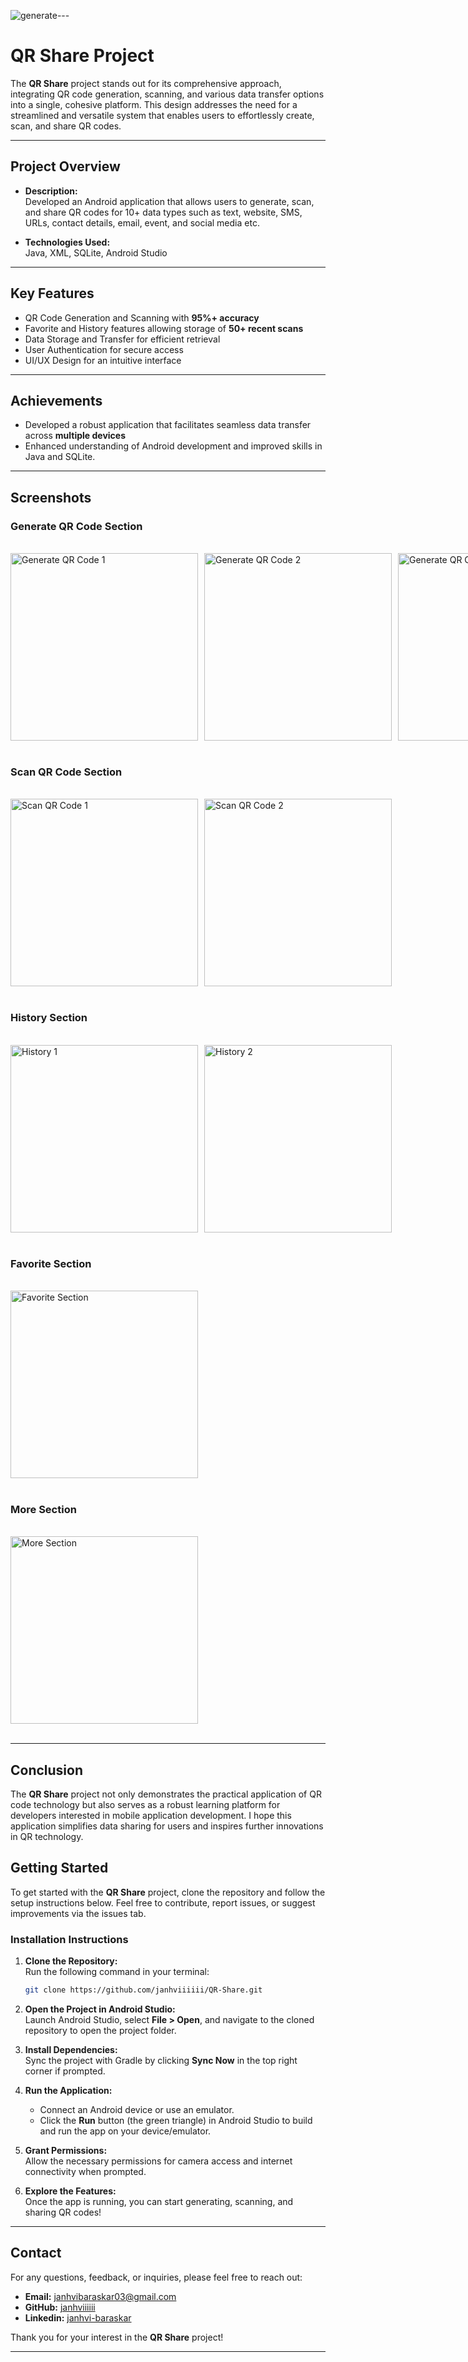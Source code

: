 ![generate](https://github.com/user-attachments/assets/2340fcbe-408a-4624-9890-6e74f83cb9a8)---

# QR Share Project

The **QR Share** project stands out for its comprehensive approach, integrating QR code generation, scanning, and various data transfer options into a single, cohesive platform. This design addresses the need for a streamlined and versatile system that enables users to effortlessly create, scan, and share QR codes.

---

## Project Overview

- **Description:**  
  Developed an Android application that allows users to generate, scan, and share QR codes for 10+ data types such as text, website, SMS, URLs, contact details, email, event, and social media etc.

- **Technologies Used:**  
  Java, XML, SQLite, Android Studio

---

## Key Features
- QR Code Generation and Scanning with **95%+ accuracy**  
- Favorite and History features allowing storage of **50+ recent scans**
- Data Storage and Transfer for efficient retrieval  
- User Authentication for secure access  
- UI/UX Design for an intuitive interface  

---

## Achievements

- Developed a robust application that facilitates seamless data transfer across **multiple devices**  
- Enhanced understanding of Android development and improved skills in Java and SQLite.

---

## Screenshots

### Generate QR Code Section

<br>

<div style="display: flex; gap: 10px;">
  <img src="![generate](https://github.com/user-attachments/assets/5f9cbd7a-e992-4a4e-8540-1a8a236fc62b)" width="300" alt="Generate QR Code 1" />
  <img src="![generatescreen](https://github.com/user-attachments/assets/f4835072-aae5-46bd-9860-2aa52f4a143b)" width="300" alt="Generate QR Code 2" />
  <img src="![generatedqr](https://github.com/user-attachments/assets/cf67930d-4718-4d41-ad55-c49ed91bb5a1)" width="300" alt="Generate QR Code 3" />

</div>

<br>

### Scan QR Code Section

<br>

<div style="display: flex; gap: 10px;">
  <img src="![scan](https://github.com/user-attachments/assets/367f2b9a-0d3b-4c07-adae-27bc909edb30)" width="300" alt="Scan QR Code 1" />
  <img src="![scanscreen](https://github.com/user-attachments/assets/386900b1-ac5b-4d52-98b4-fe64d6bedb0a)" width="300" alt="Scan QR Code 2" />
</div>

<br>

### History Section

<br>

<div style="display: flex; gap: 10px;">
  <img src="![history](https://github.com/user-attachments/assets/7a906efb-82b8-4782-95bf-e651ddd4ce98)" width="300" alt="History 1" />
  <img src="![history2](https://github.com/user-attachments/assets/0881d993-290f-4a41-a136-28f57e934dc1)" width="300" alt="History 2" />
</div>

<br>

### Favorite Section

<br>

<div style="display: flex; gap: 10px;">
  <img src="![favorite](https://github.com/user-attachments/assets/0c612d3c-5368-415c-a976-ce2131972503)" width="300" alt="Favorite Section" />
</div>

<br>

### More Section

<br>

<div style="display: flex; gap: 10px;">
  <img src="![more](https://github.com/user-attachments/assets/969aeea7-80b9-49ad-b847-a6c6a11826e8)" width="300" alt="More Section" />
</div>

<br>

---

## Conclusion

The **QR Share** project not only demonstrates the practical application of QR code technology but also serves as a robust learning platform for developers interested in mobile application development. I hope this application simplifies data sharing for users and inspires further innovations in QR technology.

## Getting Started

To get started with the **QR Share** project, clone the repository and follow the setup instructions below. Feel free to contribute, report issues, or suggest improvements via the issues tab.

### Installation Instructions

1. **Clone the Repository:**  
   Run the following command in your terminal:
   ```bash
   git clone https://github.com/janhviiiiii/QR-Share.git
   ```

2. **Open the Project in Android Studio:**  
   Launch Android Studio, select **File > Open**, and navigate to the cloned repository to open the project folder.

3. **Install Dependencies:**  
   Sync the project with Gradle by clicking **Sync Now** in the top right corner if prompted.

4. **Run the Application:**  
   - Connect an Android device or use an emulator.
   - Click the **Run** button (the green triangle) in Android Studio to build and run the app on your device/emulator.

5. **Grant Permissions:**  
   Allow the necessary permissions for camera access and internet connectivity when prompted.

6. **Explore the Features:**  
   Once the app is running, you can start generating, scanning, and sharing QR codes!

---

## Contact

For any questions, feedback, or inquiries, please feel free to reach out:

- **Email:** janhvibaraskar03@gmail.com  
- **GitHub:** [janhviiiiii](https://github.com/janhviiiiii)
- **Linkedin:** [janhvi-baraskar](https://www.linkedin.com/in/janhvi-baraskar)

Thank you for your interest in the **QR Share** project!

---
